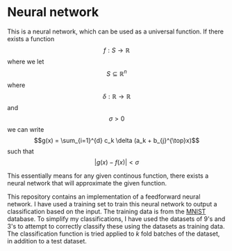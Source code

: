 # Neural network

This is a neural network, which can be used as a universal function. If there exists a function $$f : S \rightarrow \mathbb{R}$$ where we let $$S \subseteq \mathbb{R}^{n}$$ where $$\delta : \mathbb{R} \rightarrow \mathbb{R}$$ and $$\sigma > 0$$ we can write $$g(x) = \sum_{i=1}^{d} c_k \delta (a_k + b_{j}^{\top}x)$$ such that $$|g(x) - f(x)| < \sigma$$

This essentially means for any given continous function, there exists a neural network that will approximate the given function.

This repository contains an implementation of a feedforward neural network.
I have used a training set to train this neural network to output a classification based on the input. The training data is from the [MNIST](https://en.wikipedia.org/wiki/MNIST_database) database. To simplify my classifications, I have used the datasets of 9's and 3's to attempt to correctly classify these using the datasets as training data. The classification function is tried applied to *k* fold batches of the dataset, in addition to a test dataset.

## 